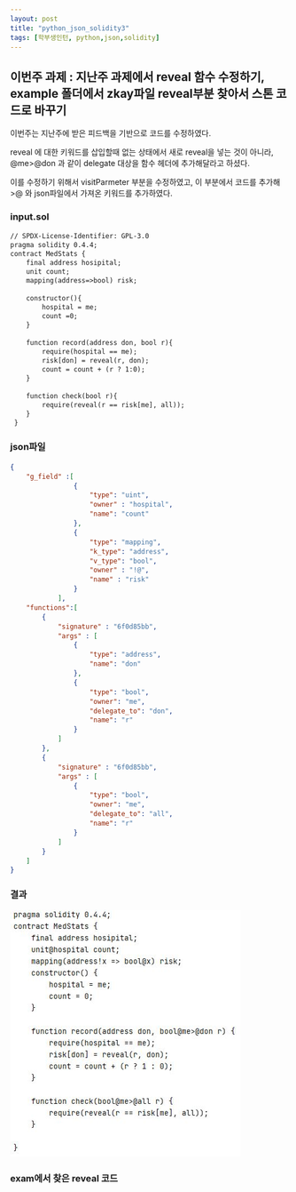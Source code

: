 ```yaml
---
layout: post
title: "python_json_solidity3"
tags: [학부생인턴, python,json,solidity]
---
```


## 이번주 과제 : 지난주 과제에서 reveal 함수 수정하기, example 폴더에서 zkay파일 reveal부분 찾아서 스톤 코드로 바꾸기

이번주는 지난주에 받은 피드백을 기반으로 코드를 수정하였다.

reveal 에 대한 키워드를 삽입할때 없는 상태에서 새로 reveal을 넣는 것이 아니라, @me>@don 과 같이 delegate 대상을 함수 헤더에 추가해달라고 하셨다.

이를 수정하기 위해서 visitParmeter 부분을 수정하였고, 이 부분에서 코드를 추가해 >@ 와 json파일에서 가져온 키워드를 추가하였다.

### input.sol

````Solidity
// SPDX-License-Identifier: GPL-3.0
pragma solidity 0.4.4;
contract MedStats {
    final address hosipital;
    unit count;
    mapping(address=>bool) risk;

    constructor(){
        hospital = me;
        count =0;
    }

    function record(address don, bool r){
        require(hospital == me);
        risk[don] = reveal(r, don);
        count = count + (r ? 1:0);
    }

    function check(bool r){
        require(reveal(r == risk[me], all));
    }
 }
````

### json파일

````json
{
	"g_field" :[
				{
					"type": "uint",
					"owner" : "hospital",
					"name": "count"
				},
				{
					"type": "mapping",
					"k_type": "address",
					"v_type": "bool",
					"owner" : "!@",
					"name" : "risk"
				}
			],
	"functions":[
		{
			"signature" : "6f0d85bb",
			"args" : [
				{
					"type": "address",
					"name": "don"
				},
				{
					"type": "bool",
					"owner": "me",
					"delegate_to": "don",
					"name": "r"
				}
			]
		},
		{
			"signature" : "6f0d85bb",
			"args" : [
				{
					"type": "bool",
					"owner": "me",
					"delegate_to": "all",
					"name": "r"
				}
			]
		}
	]
}
````


### 결과

<img src="/assets/img/solidity/solidity3.JPG">

### exam에서 찾은 reveal 코드 


